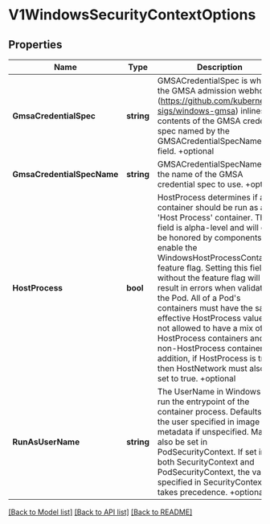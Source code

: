 # V1WindowsSecurityContextOptions

## Properties
Name | Type | Description | Notes
------------ | ------------- | ------------- | -------------
**GmsaCredentialSpec** | **string** | GMSACredentialSpec is where the GMSA admission webhook (https://github.com/kubernetes-sigs/windows-gmsa) inlines the contents of the GMSA credential spec named by the GMSACredentialSpecName field. +optional | [optional] [default to null]
**GmsaCredentialSpecName** | **string** | GMSACredentialSpecName is the name of the GMSA credential spec to use. +optional | [optional] [default to null]
**HostProcess** | **bool** | HostProcess determines if a container should be run as a &#x27;Host Process&#x27; container. This field is alpha-level and will only be honored by components that enable the WindowsHostProcessContainers feature flag. Setting this field without the feature flag will result in errors when validating the Pod. All of a Pod&#x27;s containers must have the same effective HostProcess value (it is not allowed to have a mix of HostProcess containers and non-HostProcess containers).  In addition, if HostProcess is true then HostNetwork must also be set to true. +optional | [optional] [default to null]
**RunAsUserName** | **string** | The UserName in Windows to run the entrypoint of the container process. Defaults to the user specified in image metadata if unspecified. May also be set in PodSecurityContext. If set in both SecurityContext and PodSecurityContext, the value specified in SecurityContext takes precedence. +optional | [optional] [default to null]

[[Back to Model list]](../README.md#documentation-for-models) [[Back to API list]](../README.md#documentation-for-api-endpoints) [[Back to README]](../README.md)

